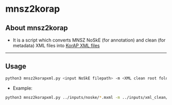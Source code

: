 # mnsz2korap

## About mnsz2korap

- It is a script which converts MNSZ NoSkE (for annotation) and clean (for metadata) XML files into [KorAP XML files](https://github.com/KorAP/KorAP-XML-Krill#about-korap-xml)

***

## Usage

```bash
python3 mnsz2korapxml.py <input NoSkE filepath> -m <XML clean root folder/\**/\*.xml> -d <output folder> -b <backup filepath> -c <start a new conversion>
```

- Example:
```bash
python3 mnsz2korapxml.py ../inputs/noske/*.mxml -m ../inputs/xml_clean/\**/\*.xml -d ../MNSZ -b ./backup.txt -c
```

